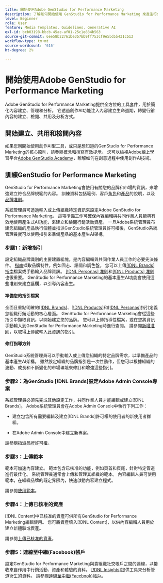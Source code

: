 ```yaml
---
title: 開始使用Adobe GenStudio for Performance Marketing
description: 了解如何開始使用 GenStudio for Performance Marketing 來產生符合品牌形象的新行銷內容。
level: Beginner
role: User
feature: Media Templates, Guidelines, Generative AI
exl-id: bcb03198-bbcb-45ae-af01-25c1e834b563
source-git-commit: 6ee58b22761be357bb9ff753cf9e5bd5b431c513
workflow-type: tm+mt
source-wordcount: '616'
ht-degree: 2%

---
```


# 開始使用Adobe GenStudio for Performance Marketing

Adobe GenStudio for Performance Marketing提供全方位的工具套件，用於簡化內容建立、管理和分析。 它透過創作AI功能注入內容建立生命週期，轉變行銷內容的建立、檢閱、共用及分析方式。

## 開始建立、共用和檢閱內容

如果您剛開始使用創作AI型工具，或只是想知道的GenStudio for Performance Marketing的核心原則，請參閱[概念](concepts.md)和[撰寫有效提示](effective-prompts.md)。 您可以檢視Adobe線上學習平台[Adobe GenStudio Academy](https://learningmanager.adobe.com/genstudioacademy)，瞭解如何在創意過程中使用創作AI技術。

## 訓練GenStudio for Performance Marketing

GenStudio for Performance Marketing會使用有關您的品牌和市場的資訊，來增強建立符合品牌規範的內容。 訓練資料包括範例、客戶[角色](/help/user-guide/guidelines/personas.md)和[產品](/help/user-guide/guidelines/products.md)的說明，以及[品牌准則](/help/user-guide/guidelines/overview.md)。

系統管理員可透過輸入或上傳組織特定資訊來設定Adobe GenStudio for Performance Marketing。 這項準備工作可確保內容編輯與共同作業人員能夠有效地使用產生式AI功能，來建立和檢閱行銷活動資產。 一旦Adobe系統管理員布建您組織的產品執行個體並指派GenStudio系統管理員許可權後，GenStudio系統管理員就可以使用指引來準備產品的基本產生AI架構。

### 步驟1：新增指引

設定組織品牌識別的主要建置組塊，是內容編輯與共同作業人員工作的必要先決條件。 [指南](./guidelines/overview.md)擷取品牌特性，例如圖志、語調和調色盤。 您可以上傳[[!DNL Brands] 指南](./guidelines/brands.md)檔案或手動輸入品牌資訊。 [[!DNL Personas] 准則](./guidelines/personas.md)和[[!DNL Products] 准則](./guidelines/products.md)也很重要。 GenStudio for Performance Marketing的基本產生AI功能會使用這些准則來建立護欄，以引導內容產生。

#### 準備您的指引檔案

全面且重點明確的[[!DNL Brands]](./guidelines/brands.md)、[[!DNL Products]](./guidelines/products.md)和[[!DNL Personas]](./guidelines/personas.md)指引定義您組織行銷活動的核心層面。 GenStudio for Performance Marketing會從這些指引中擷取資訊，以開始建立您的品牌。 您可以上傳指導性檔案，或在您將資訊手動輸入到GenStudio for Performance Marketing時進行查閱。 請參閱[新增准則](./guidelines/overview.md)，以取得上傳或輸入此資訊的指引。

#### 修訂指導方針

GenStudio系統管理員可以手動輸入或上傳您組織的特定品牌需求，以準備產品的基本產生AI架構。 雖然設定組織的品牌指引是一次性動作，但您可以根據組織的波動、成長和不斷變化的市場環境來修訂和增強這些指引。

### 步驟2：為GenStudio [!DNL Brands]設定Adobe Admin Console專案

系統管理員必須先完成其他設定工作，共同作業人員才能編輯或建立[!DNL Brands]。 Adobe系統管理員會在Adobe Admin Console中執行下列工作：

* 建立包含所有需要編輯及建立[!DNL Brands]許可權的使用者的新使用者群組。

* 在Adobe Admin Console中建立新專案。

請參閱[指派品牌許可權](configure-brand-permissions.md)。

### 步驟3：上傳範本

範本可加速內容建立。 範本包含已核准的功能，例如頁首和頁尾，針對特定管道進行最佳化。 系統管理員通常會上傳和管理其組織的範本。 內容編輯人員可使用範本，在組織品牌的既定界限內，快速啟動內容建立程式。

請參閱[使用範本](./content/use-templates.md)。

### 步驟4：上傳已核准的資產

[!DNL Content]中已核准的資產可供所有GenStudio for Performance Marketing編輯使用。 您可將資產填入[!DNL Content]，以供內容編輯人員用於建立新體驗或資產。

請參閱[上傳已核准的資產](./content/manage-assets.md)。

### 步驟5：連線至中繼(Facebook)帳戶

設定GenStudio for Performance Marketing與貴組織社交帳戶之間的連線，以接收來自作用中行銷活動、資產和體驗的資料。 [[!DNL Insights]](./insights/overview.md)提供工具來分析管道衍生的資料。 請參閱[連線至中繼(Facebook)帳戶](./insights/connect-channel.md#meta-ads-connect)。

